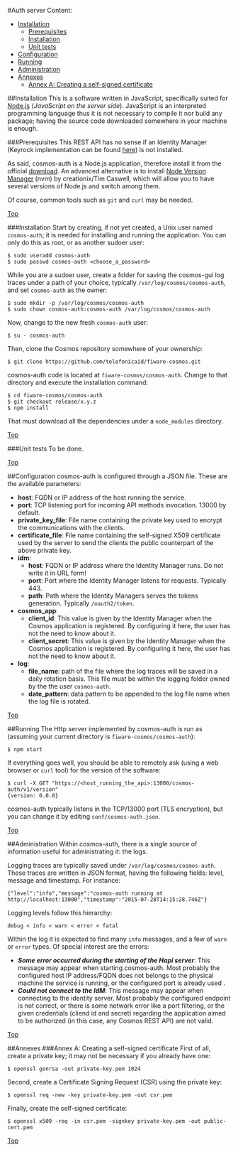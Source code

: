 #<a name="top"></a>Auth server
Content:

* [Installation](#section1)
    * [Prerequisites](#section1.1)
    * [Installation](#section1.2)
    * [Unit tests](#section1.3)
* [Configuration](#section2)
* [Running](#section3)
* [Administration](#section4)
* [Annexes](#section5)
    * [Annex A: Creating a self-signed certificate](#section5.1)

##<a name="section1"></a>Installation
This is a software written in JavaScript, specifically suited for [Node.js](https://nodejs.org) (<i>JavaScript on the server side</i>). JavaScript is an interpreted programming language thus it is not necessary to compile it nor build any package; having the source code downloaded somewhere in your machine is enough.

###<a name="section1.1"></a>Prerequisites
This REST API has no sense if an Identity Manager (Keyrock implementation can be found [here](http://catalogue.fiware.org/enablers/identity-management-keyrock)) is not installed.

As said, cosmos-auth is a Node.js application, therefore install it from the official [download](https://nodejs.org/download/). An advanced alternative is to install [Node Version Manager](https://github.com/creationix/nvm) (nvm) by creationix/Tim Caswell, which will allow you to have several versions of Node.js and switch among them.

Of course, common tools such as `git` and `curl` may be needed.

[Top](#top)

###<a name="section1.2"></a>Installation
Start by creating, if not yet created, a Unix user named `cosmos-auth`; it is needed for installing and running the application. You can only do this as root, or as another sudoer user:

    $ sudo useradd cosmos-auth
    $ sudo passwd cosmos-auth <choose_a_password>

While you are a sudoer user, create a folder for saving the cosmos-gui log traces under a path of your choice, typically `/var/log/cosmos/cosmos-auth`, and set `cosmos-auth` as the owner:

    $ sudo mkdir -p /var/log/cosmos/cosmos-auth
    $ sudo chown cosmos-auth:cosmos-auth /var/log/cosmos/cosmos-auth

Now, change to the new fresh `cosmos-auth` user:

    $ su - cosmos-auth

Then, clone the Cosmos repository somewhere of your ownership:

    $ git clone https://github.com/telefonicaid/fiware-cosmos.git

cosmos-auth code is located at `fiware-cosmos/cosmos-auth`. Change to that directory and execute the installation command:

    $ cd fiware-cosmos/cosmos-auth
    $ git checkout release/x.y.z
    $ npm install

That must download all the dependencies under a `node_modules` directory.

[Top](#top)

###<a name="section1.3"></a>Unit tests
To be done.

[Top](#top)

##<a name="section2"></a>Configuration
cosmos-auth is configured through a JSON file. These are the available parameters:

* **host**: FQDN or IP address of the host running the service.
* **port**: TCP listening port for incoming API methods invocation. 13000 by default.
* **private\_key\_file**: File name containing the private key used to encrypt the communications with the clients.
* **certificate\_file**: File name containing the self-signed X509 certificate used by the server to send the clients the public counterpart of the above private key.
* **idm**:
    * **host**: FQDN or IP address where the Identity Manager runs. Do not write it in URL form!
    * **port**: Port where the Identity Manager listens for requests. Typically 443.
    * **path**: Path where the Identity Managers serves the tokens generation. Typically `/oauth2/token`.
* **cosmos_app**:
    * **client\_id**: This value is given by the Identity Manager when the Cosmos application is registered. By configuring it here, the user has not the need to know about it.
    * **client\_secret**: This value is given by the Identity Manager when the Cosmos application is registered. By configuring it here, the user has not the need to know about it.
* **log**:
    * **file_name**: path of the file where the log traces will be saved in a daily rotation basis. This file must be within the logging folder owned by the the user `cosmos-auth`.
    * **date_pattern**: data pattern to be appended to the log file name when the log file is rotated.

[Top](#top)

##<a name="section3"></a>Running
The Http server implemented by cosmos-auth is run as (assuming your current directory is `fiware-cosmos/cosmos-auth`):

    $ npm start

If everything goes well, you should be able to remotely ask (using a web browser or `curl` tool) for the version of the software:

    $ curl -X GET "https://<host_running_the_api>:13000/cosmos-auth/v1/version"
    {version: 0.0.0}

cosmos-auth typically listens in the TCP/13000 port (TLS encryption), but you can change it by editing `conf/cosmos-auth.json`.

[Top](#top)

##<a name="section4"></a>Administration
Within cosmos-auth, there is a single source of information useful for administrating it: the logs.

Logging traces are typically saved under `/var/log/cosmos/cosmos-auth`. These traces are written in JSON format, having the following fields: level, message and timestamp. For instance:

    {"level":"info","message":"cosmos-auth running at http://localhost:13000","timestamp":"2015-07-28T14:15:28.746Z"}

Logging levels follow this hierarchy:

    debug < info < warn < error < fatal

Within the log it is expected to find many `info` messages, and a few of `warn` or `error` types. Of special interest are the errors:

* ***Some error occurred during the starting of the Hapi server***: This message may appear when starting cosmos-auth. Most probably the configured host IP address/FQDN does not belongs to the physical machine the service is running, or the configured port is already used .
* ***Could not connect to the IdM***: This message may appear when connecting to the identity server. Most probably the configured endpoint is not correct, or there is some network error like a port filtering, or the given credentials (cliend id and secret) regarding the application aimed to be authorized (in this case, any Cosmos REST API) are not valid.

[Top](#top)

##<a name="section5"></a>Annexes
###<a name="section5.1"></a>Annex A: Creating a self-signed certificate
First of all, create a private key; it may not be necessary if you already have one:

    $ openssl genrsa -out private-key.pem 1024

Second, create a Certificate Signing Request (CSR) using the private key:

    $ openssl req -new -key private-key.pem -out csr.pem

Finally, create the self-signed certificate:

    $ openssl x509 -req -in csr.pem -signkey private-key.pem -out public-cert.pem

[Top](#top)
